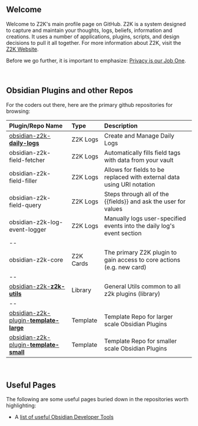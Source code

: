 ## Welcome
Welcome to Z2K's main profile page on GitHub. Z2K is a system designed to capture and maintain your thoughts, logs, beliefs, information and creations. It uses a number of applications, plugins, scripts, and design decisions to pull it all together. For more information about Z2K, visit the [Z2K Website](https://z2k.dev). 

Before we go further, it is important to emphasize: [Privacy is our Job One](Privacy.md). 

&nbsp;
## Obsidian Plugins and other Repos
For the coders out there, here are the primary github repositories for browsing:

| Plugin/Repo Name              | Type      | Description                                                            |
| :---------------------------- | :-------- | :--------------------------------------------------------------------- |
| [obsidian-z2k-**daily-logs**](https://github.com/z2k-gwp/obsidian-z2k-daily-logs)                       | Z2K Logs | Create and Manage Daily Logs                      | 
| obsidian-z2k-field-fetcher    | Z2K Logs  | Automatically fills field tags with data from your vault               |
| obsidian-z2k-field-filler     | Z2K Logs  | Allows for fields to be replaced with external data using URI notation |
| obsidian-z2k-field-query      | Z2K Logs  | Steps through all of the {{fields}} and ask the user for values        |
| obsidian-z2k-log-event-logger | Z2K Logs  | Manually logs user-specified events into the daily log's event section |
| --                            |           |                                                                        |
| obsidian-z2k-core             | Z2K Cards | The primary Z2K plugin to gain access to core actions (e.g. new card)  |
| --                            |           |                                                                        |
| [obsidian-z2k-**z2k-utils**](https://github.com/z2k-gwp/obsidian-z2k-utils)                             | Library  | General Utils common to all z2k plugins (library) |
| --                                                                                                      |          |                                                   |
| [obsidian-z2k-plugin-**template-large**](https://github.com/z2k-gwp/obsidian-z2k-plugin-template-large) | Template | Template Repo for larger scale Obsidian Plugins   |
| [obsidian-z2k-plugin-**template-small**](https://github.com/z2k-gwp/obsidian-z2k-plugin-template-small) | Template | Template Repo for smaller scale Obsidian Plugins  |

&nbsp;
## Useful Pages
The following are some useful pages buried down in the repositories worth highlighting:
- A [list of useful Obsidian Developer Tools](https://github.com/z2k-gwp/obsidian-z2k-plugin-template-small/wiki/Useful-Developer-Tools)
